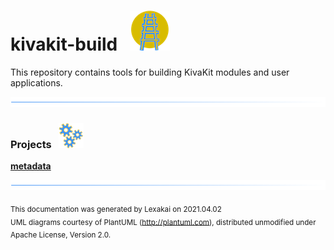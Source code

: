 # kivakit-build &nbsp;&nbsp;![](documentation/images/kivakit-64.png)

This repository contains tools for building KivaKit modules and user applications.

![](documentation/images/horizontal-line.png)

[//]: # (start-user-text)


[//]: # (end-user-text)

### Projects &nbsp; ![](documentation/images/gears-40.png)

[**metadata**](metadata/README.md)

[//]: # (start-user-text)


[//]: # (end-user-text)

![](documentation/images/horizontal-line.png)

<sub>This documentation was generated by Lexakai on 2021.04.02</sub>    
<sub>UML diagrams courtesy of PlantUML (http://plantuml.com), distributed unmodified under Apache License, Version 2.0.</sub>

